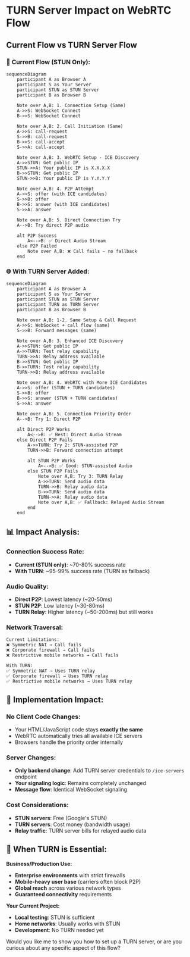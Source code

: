 # TURN Server Impact on WebRTC Flow

## Current Flow vs TURN Server Flow

### 🔄 **Current Flow (STUN Only):**

```mermaid
sequenceDiagram
    participant A as Browser A
    participant S as Your Server
    participant STUN as STUN Server
    participant B as Browser B
    
    Note over A,B: 1. Connection Setup (Same)
    A->>S: WebSocket Connect
    B->>S: WebSocket Connect
    
    Note over A,B: 2. Call Initiation (Same)
    A->>S: call-request
    S->>B: call-request
    B->>S: call-accept
    S->>A: call-accept
    
    Note over A,B: 3. WebRTC Setup - ICE Discovery
    A->>STUN: Get public IP
    STUN->>A: Your public IP is X.X.X.X
    B->>STUN: Get public IP  
    STUN->>B: Your public IP is Y.Y.Y.Y
    
    Note over A,B: 4. P2P Attempt
    A->>S: offer (with ICE candidates)
    S->>B: offer
    B->>S: answer (with ICE candidates)
    S->>A: answer
    
    Note over A,B: 5. Direct Connection Try
    A-->B: Try direct P2P audio
    
    alt P2P Success
        A<-->B: ✅ Direct Audio Stream
    else P2P Failed
        Note over A,B: ❌ Call fails - no fallback
    end
```

### 🌐 **With TURN Server Added:**

```mermaid
sequenceDiagram
    participant A as Browser A
    participant S as Your Server
    participant STUN as STUN Server
    participant TURN as TURN Server
    participant B as Browser B
    
    Note over A,B: 1-2. Same Setup & Call Request
    A->>S: WebSocket + call flow (same)
    S->>B: Forward messages (same)
    
    Note over A,B: 3. Enhanced ICE Discovery
    A->>STUN: Get public IP
    A->>TURN: Test relay capability
    TURN->>A: Relay address available
    B->>STUN: Get public IP
    B->>TURN: Test relay capability  
    TURN->>B: Relay address available
    
    Note over A,B: 4. WebRTC with More ICE Candidates
    A->>S: offer (STUN + TURN candidates)
    S->>B: offer
    B->>S: answer (STUN + TURN candidates)
    S->>A: answer
    
    Note over A,B: 5. Connection Priority Order
    A-->B: Try 1: Direct P2P
    
    alt Direct P2P Works
        A<-->B: ✅ Best: Direct Audio Stream
    else Direct P2P Fails
        A->>TURN: Try 2: STUN-assisted P2P
        TURN->>B: Forward connection attempt
        
        alt STUN P2P Works  
            A<-->B: ✅ Good: STUN-assisted Audio
        else STUN P2P Fails
            Note over A,B: Try 3: TURN Relay
            A->>TURN: Send audio data
            TURN->>B: Relay audio data
            B->>TURN: Send audio data  
            TURN->>A: Relay audio data
            Note over A,B: ✅ Fallback: Relayed Audio Stream
        end
    end
```

## 📊 **Impact Analysis:**

### **Connection Success Rate:**
- **Current (STUN only)**: ~70-80% success rate
- **With TURN**: ~95-99% success rate (TURN as fallback)

### **Audio Quality:**
- **Direct P2P**: Lowest latency (~20-50ms)
- **STUN P2P**: Low latency (~30-80ms) 
- **TURN Relay**: Higher latency (~50-200ms) but still works

### **Network Traversal:**
```
Current Limitations:
❌ Symmetric NAT → Call fails
❌ Corporate firewall → Call fails  
❌ Restrictive mobile networks → Call fails

With TURN:
✅ Symmetric NAT → Uses TURN relay
✅ Corporate firewall → Uses TURN relay
✅ Restrictive mobile networks → Uses TURN relay
```

## 🔧 **Implementation Impact:**

### **No Client Code Changes:**
- Your HTML/JavaScript code stays **exactly the same**
- WebRTC automatically tries all available ICE servers
- Browsers handle the priority order internally

### **Server Changes:**
- **Only backend change**: Add TURN server credentials to `/ice-servers` endpoint
- **Your signaling logic**: Remains completely unchanged
- **Message flow**: Identical WebSocket signaling

### **Cost Considerations:**
- **STUN servers**: Free (Google's STUN)
- **TURN servers**: Cost money (bandwidth usage)
- **Relay traffic**: TURN server bills for relayed audio data

## 🎯 **When TURN is Essential:**

**Business/Production Use:**
- **Enterprise environments** with strict firewalls
- **Mobile-heavy user base** (carriers often block P2P)
- **Global reach** across various network types
- **Guaranteed connectivity** requirements

**Your Current Project:**
- **Local testing**: STUN is sufficient
- **Home networks**: Usually works with STUN
- **Development**: No TURN needed yet

Would you like me to show you how to set up a TURN server, or are you curious about any specific aspect of this flow?
